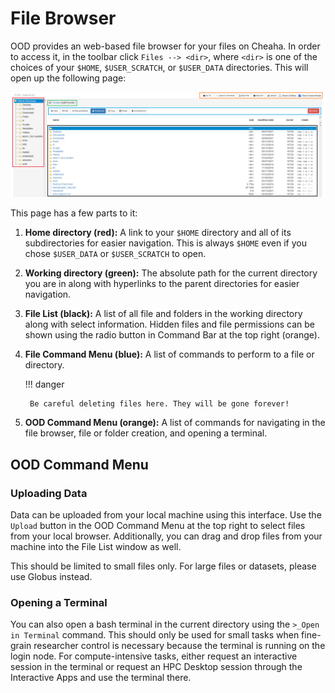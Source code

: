 # File Browser

OOD provides an web-based file browser for your files on Cheaha. In order to access it, in the toolbar click `Files --> <dir>`, where `<dir>` is one of the choices of your `$HOME`, `$USER_SCRATCH`, or `$USER_DATA` directories. This will open up the following page:

![!Basic file browser for OOD.](images/file_browser.png)

This page has a few parts to it:

1. **Home directory (red):** A link to your `$HOME` directory and all of its subdirectories for easier navigation. This is always `$HOME` even if you chose `$USER_DATA` or `$USER_SCRATCH` to open.
2. **Working directory (green):** The absolute path for the current directory you are in along with hyperlinks to the parent directories for easier navigation.
3. **File List (black):** A list of all file and folders in the working directory along with select information. Hidden files and file permissions can be shown using the radio button in Command Bar at the top right (orange).
4. **File Command Menu (blue):** A list of commands to perform to a file or directory.

    !!! danger

    <!-- markdownlint-disable-next-line -->
        Be careful deleting files here. They will be gone forever!

5. **OOD Command Menu (orange):** A list of commands for navigating in the file browser, file or folder creation, and opening a terminal.

## OOD Command Menu

### Uploading Data

Data can be uploaded from your local machine using this interface. Use the `Upload` button in the OOD Command Menu at the top right to select files from your local browser. Additionally, you can drag and drop files from your machine into the File List window as well.

This should be limited to small files only. For large files or datasets, please use Globus instead.

### Opening a Terminal

You can also open a bash terminal in the current directory using the `>_Open in Terminal` command. This should only be used for small tasks when fine-grain researcher control is necessary because the terminal is running on the login node. For compute-intensive tasks, either request an interactive session in the terminal or request an HPC Desktop session through the Interactive Apps and use the terminal there.
